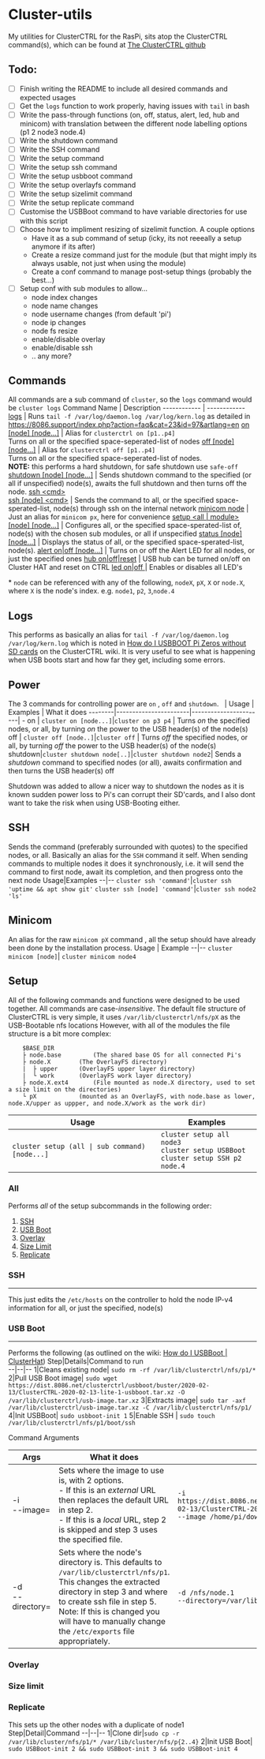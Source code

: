 

# Cluster-utils
My utilities for ClusterCTRL for the RasPi, sits atop the ClusterCTRL command(s), which can be found at [The ClusterCTRL github](https://github.com/burtyb/clusterhat-image/blob/master/files/usr/sbin/clusterctrl)
## Todo:
 - [ ] Finish writing the README to include all desired commands and expected usages
 - [ ] Get the `logs` function to work properly, having issues with `tail` in bash
 - [ ] Write the pass-through functions (on, off, status, alert, led, hub and minicom) with translation between the different node labelling options (p1 2 node3 node.4)
 - [ ] Write the shutdown command
 - [ ] Write the SSH command
 - [ ] Write the setup command
 - [ ] Write the setup ssh command
 - [ ] Write the setup usbboot command
 - [ ] Write the setup overlayfs command
 - [ ] Write the setup sizelimit command
 - [ ] Write the setup replicate command
 - [ ] Customise the USBBoot command to have variable directories for use with this script
 - [ ] Choose how to impliment resizing of sizelimit function. A couple options
   - Have it as a sub command of setup (icky, its not reeeally a setup anymore if its after)
   - Create a resize command just for the module (but that might imply its always usable, not just when using the module)
   - Create a conf command to manage post-setup things (probably the best...)
 - [ ] Setup conf with sub modules to allow...  
   - node index changes
   - node name changes 
   - node username changes (from default 'pi')
   - node ip changes
   - node fs resize
   - enable/disable overlay
   - enable/disable ssh
   - .. any more?

## Commands
All commands are a sub command of ```cluster```, so the ```logs``` command would be ```cluster logs```
Command Name | Description
------------ | ------------ 
[logs](#logs) 										| Runs ````tail -f /var/log/daemon.log /var/log/kern.log```` as detailed in https://8086.support/index.php?action=faq&cat=23&id=97&artlang=en
[on [node] [node...]](#power)									| Alias for ```clusterctrl on [p1..p4]```<br> Turns on all or the specified space-seperated-list of nodes
[off [node] [node...]](#power) 									| Alias for ```clusterctrl off [p1..p4]```<br> Turns on all or the specified space-seperated-list of nodes. <br><B>NOTE:</b> this performs a hard shutdown, for safe shutdown use ```safe-off```
[shutdown [node] [node...]](#power)  						| Sends shutdown command to the specified (or all if unspecified) node(s), awaits the full shutdown and then turns off the node.
[ssh \<cmd\>](#ssh) <BR>[ssh [node] \<cmd\>](#ssh) 							| Sends the command to all, or the specified space-sperated-list, node(s) through ssh on the internal network
[minicom node](#ssh) 										| Just an alias for ```minicom px```, here for convenience 
[setup \<all \| module\> [node] [node...]](#setup)  						| Configures all, or the specified space-sperated-list of, node(s) with the chosen sub modules, or all if unspecified
[status [node] [node...]](#status) 								| Displays the status of all, or the specified space-sperated-list, node(s). 
[alert on\|off [node...]](#Alert)								| Turns on or off the Alert LED for all nodes, or just the specified ones
[hub on\|off\|reset](#hub)									| USB hub can be turned on/off on Cluster HAT and reset on CTRL
[led on\|off ](#LED)										| Enables or disables all LED's


\* ```node``` can be referenced with any of the following, `nodeX`, `pX`, `X` or `node.X`, where `X` is the node's index. 
e.g. `node1`, `p2`, `3`,`node.4`


## Logs

This performs as basically an alias for ````tail -f /var/log/daemon.log /var/log/kern.log```` which is noted in [How do I USBBOOT Pi Zeros without SD cards](https://8086.support/index.php?action=faq&cat=23&id=97&artlang=en) on the ClusterCTRL wiki. 
It is very useful to see what is happening when USB boots start and how far they get, including some errors. 


## Power
The 3 commands for controlling power are ```on``` , ```off``` and ```shutdown```. 
&nbsp;	| Usage 		| Examples		| What it does
--------|-----------------------|-----------------------| -
on	| `cluster on [node...]`|`cluster on p3 p4`	| Turns *on* the specified nodes, or all, by turning *on* the power to the USB header(s) of the node(s)
off	| `cluster off [node..]`|`cluster off`		| Turns *off* the specified nodes, or all, by turning *off* the power to the USB header(s) of the node(s)
shutdown|`cluster shutdown node[..]`|`cluster shutdown node2`| Sends a *shutdown* command to specified nodes (or all), awaits confirmation and then turns the USB header(s) off

Shutdown was added to allow a nicer way to shutdown the nodes as it is known sudden power loss to Pi's can corrupt their SD'cards, and I also dont want to take the risk when using USB-Booting either. 


## SSH
Sends the command (preferably surrounded with quotes) to the specified nodes, or all. 
Basically an alias for the ```SSH``` command it self. 
When sending commands to multiple nodes it does it synchronously, i.e. it will send the command to first node,  await its completion, and then progress onto the next node
Usage|Examples
--|--
```cluster ssh 'command'```|```cluster ssh 'uptime && apt show git'```
```cluster ssh [node] 'command'```|```cluster ssh node2 'ls' ```

## Minicom
An alias for the raw ```minicom pX``` command , all the setup should have already been done by the installation process. 
Usage | Example
--|--
```cluster minicom [node]```| ```cluster minicom node4```

## Setup
All of the following commands and functions were designed to be used together. All commands are case-*insensitive*.
The default file structure of ClusterCTRL is very simple, it uses `/var/lib/clusterctrl/nfs/pX` as the USB-Bootable nfs locations
However, with all of the modules the file structure is a bit more complex:
```
	$BASE_DIR
	├ node.base 		(The shared base OS for all connected Pi's		
	├ node.X 		(The OverlayFS directory)
	|  ├ upper		(OverlayFS upper layer directory)
	|  └ work		(OverlayFS work layer directory)
	├ node.X.ext4 		(File mounted as node.X directory, used to set a size limit on the directories)
	└ pX 			(mounted as an OverlayFS, with node.base as lower, node.X/upper as uppper, and node.X/work as the work dir)
 ```
Usage | Examples
----|----
```cluster setup (all \| sub command) [node...]``` | ```cluster setup all node3```<br>```cluster setup USBBoot```<br>```cluster setup SSH p2 node.4```

### All
Performs *all* of the setup subcommands in the following order:
1. [SSH](#SSH)
2. [USB Boot](#USB-Boot)
3. [Overlay](#overlay)
4. [Size Limit](#size-limit)
5. [Replicate](#Replicate)

### SSH
---
This just edits the `/etc/hosts` on the controller to hold the node IP-v4 information for all, or just the specified, node(s)

### USB Boot
---
Performs the following (as outlined on the wiki: [How do I USBBoot | ClusterHat](https://8086.support/index.php?action=faq&cat=23&id=97&artlang=en))
Step|Details|Command to run  
--|--|--
1|Cleans existing node| ```sudo rm -rf /var/lib/clusterctrl/nfs/p1/*```
2|Pull USB Boot image|  ```sudo wget https://dist.8086.net/clusterctrl/usbboot/buster/2020-02-13/ClusterCTRL-2020-02-13-lite-1-usbboot.tar.xz -O /var/lib/clusterctrl/usb-image.tar.xz```
3|Extracts image| ```sudo tar -axf /var/lib/clusterctrl/usb-image.tar.xz -C /var/lib/clusterctrl/nfs/p1/```
4|Init USBBoot| ```sudo usbboot-init 1```
5|Enable SSH | ```sudo touch /var/lib/clusterctrl/nfs/p1/boot/ssh```
</br>

Command Arguments

Args|What it does| Example
--|--|--
\-i <br> \-\-image=  | Sets where the image to use is, with 2 options. <br> - If this is an *external* URL then replaces the default URL in step 2. <br> - If this is a *local* URL, step 2 is skipped and step 3 uses the specified file. | ```-i https://dist.8086.net/clusterctrl/usbboot/buster/2020-02-13/ClusterCTRL-2020-02-13-lite-1-usbboot.tar.xz```<br>```--image /home/pi/downloads/usbimage.tar.xz```
\-d <br> \-\-directory=|Sets where the node's directory is. This defaults to ```/var/lib/clusterctrl/nfs/p1```. This changes the extracted directory in step 3 and where to create ssh file in step 5. <br>Note: If this is changed you will have to manually change the ```/etc/exports``` file appropriately.| ```-d /nfs/node.1```<br>```--directory=/var/lib/nfs/p1```
 
### Overlay

### Size limit

### Replicate
This sets up the other nodes with a duplicate of node1
Step|Detail|Command
--|--|--
1|Clone dir|```sudo cp -r /var/lib/cluster/nfs/p1/* /var/lib/cluster/nfs/p{2..4}```
2|Init USB Boot| ```sudo USBBoot-init 2 && sudo USBBoot-init 3 && sudo USBBoot-init 4```

